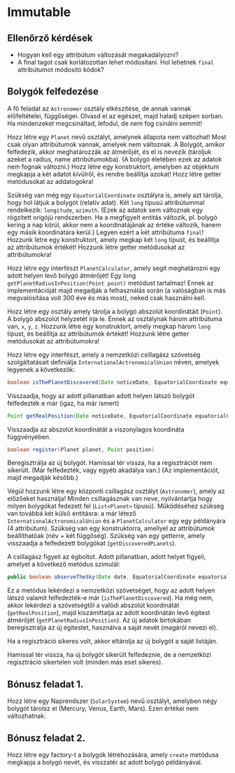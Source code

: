 # Immutable

## Ellenőrző kérdések

* Hogyan kell egy attribútum változását megakadályozni?
* A final tagot csak korlátozottan lehet módosítani. Hol lehetnek `final` attribútumot módosító kódok?

## Bolygók felfedezése

A fő feladat az `Astronomer` osztály elkészítése, de annak vannak előfeltételei, függőségei. Olvasd el az egészet, majd haladj szépen sorban. Ha mindenzeket megcsináltad, lefodul, de nem fog csinálni semmit!

Hozz létre egy `Planet` nevű osztályt, amelynek állapota nem változhat! Most csak olyan attribútumok vannak,
amelyek nem változnak. A Bolygót, amikor felfedezik, akkor meghatározzák az átmérőjét, és 
el is nevezik (tároljuk azeket a radius, name attribútumokba). (A bolygó életében ezek az adatok nem fognak változni.)
Hozz létre egy konstruktort, amelyben az objektum megkapja a két adatot kívülről, és rendre beállítja azokat!
Hozz létre getter metódusokat az addatogokra!

Szükség van még egy `EquatorialCoordinate` osztályra is, amely azt tárolja, hogy hol látjuk a bolygót (relatív adat). 
Két `long` típusú attribútummal rendelkezik: `longitude`, `azimuth`.
(Ezek az adatok sem változnak egy rögzített origójú rendszerben. Ha a megfigyelt entitás változik, pl. bolygó
kering a nap körül, akkor nem a koordinátájának az értéke változik, hanem egy másik koordinátára kerül.) Legyen
ezért a két attribútuma `final`! Hozzunk létre egy konstruktort, amely megkap két `long` típust, és beállítja az attribútumok 
értékét! Hozzunk létre getter metódusokat az attribútumokra!

Hozz létre egy interfészt `PlanetCalculator`, amely segít meghatározni egy adott helyen levő bolygó átmérőjét!
Egy long `getPlanetRadiusInPosition(Point point)` metódust tartalmaz! Ennek az implementációját majd megadják a 
felhasználás során (a valóságban is más megvalósítása volt 300 éve és más most), neked csak használni kell.

Hozz létre egy osztály amely tárolja a bolygó abszolút koordinátáit (`Point`). A bolygó abszolút helyzetét írja le.
Ennek az osztálynak három attribútuma van,  `x`, `y`, `z`. 
Hozzunk létre egy konstruktort, amely megkap három `long` típust, és beállítja az attribútumok értékét! 
Hozzunk létre getter metódusokat az attribútumokra!

Hozz létre egy interfészt, amely a nemzetközi csillagász szövetség szolgáltatásait definiálja `InternationalActronomicalUnion` néven, 
amelyek legyenek a következök:

```java
boolean isThePlanetDiscovered(Date noticeDate, EquatorialCoordinate equatorialCoordinate)
```

Visszaadja, hogy az adott pillanatban adott helyen látszó bolygót felfedezték e már (igaz, ha már ismert)

```java
Point getRealPosition(Date noticeDate, EquatorialCoordinate equatorialCoordinate)
```

Visszaadja az abszolút koordinátát a viszonylagos koordináta függvényében.

```java
boolean register(Planet planet, Point position)
```

Beregisztrálja az új bolygót. Hamissal tér vissza, ha a regisztrációt nem sikerült. (Már felfedezték, vagy egyéb akadálya van.)
(Az implementációt, majd megadják később.)

Végül hozzunk létre egy központi csillagász osztályt (`Astronomer`), amely az előzőeket használja! Minden csillagásznak van neve, 
nyilvántartja hogy milyen bolygókat fedezett fel (`List<Planet>` típusú). 
Működéséhez szükség van továbbá két külső entitásra: a már létező `InternationalActronomicalUnion` és a `PlanetCalculator` 
egy egy példányára (4 attribútum). 
Szükség van egy konstruktorra, amellyel az attribútumok beállíthatóak (név + két függőség). 
Szükség van egy getterre, amely visszaadja a felfedezett bolygókat (`getDiscoveredPLanets`).

A csillagász figyeli az égboltot. Adott pillanatban, adott helyet figyeli, amelyet a következő metódus szimulál:

```java
public boolean observeTheSky(Date date, EquatorialCoordinate equatorialCoordinate)`
```

Ez a metódus lekérdezi a nemzetközi szövetséget, hogy az adott helyen látszó valamit felfedezték-e már (`isThePlanetDiscovered`).
Ha még nem, akkor lekérdezi a szövetségtől a valódi abszolút koordinátát (`getRealPosition`), majd kiszámíttatja az adott 
koordinátán levő égitest átmérőjét (`getPlanetRadiusInPosition`). 
Az új adatok birtokában beregisztrálja az új égitestet, használva a saját nevét (magáról nevezi el).

Ha a regisztráció sikeres volt, akkor eltárolja az új bolygót a saját listáján.

Hamissal tér vissza, ha új bolygót sikerült felfedeznie, de a nemzetközi regisztráció sikertelen volt (minden más eset sikeres).

## Bónusz feladat 1.

Hozz létre egy Naprendszer (`SolarSystem`) nevű osztályt, amelyben négy bolygót tárolsz el (Mercury, Venus, Earth, Mars). 
Ezen értékei nem változhatnak.

## Bónusz feladat 2.

Hozz létre egy factory-t a bolygók létrehozására, amely `create` metódusa megkapja a
bolygó nevét, és visszatér az adott bolygó példányával.



